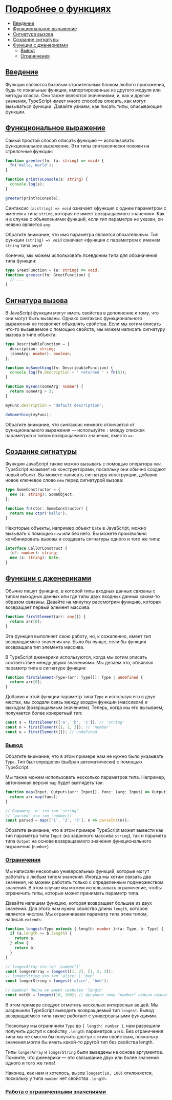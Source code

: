 # [Подробнее о функциях](../index.md)

- [Введение](#введение)
- [Функциональное выражение](#функциональное-выражение)
- [Сигнатура вызова](#сигнатура-вызова)
- [Создание сигнатуры](#создание-сигнатуры)
- [Функции с дженериками](#функции-с-дженериками)
  - [Вывод](#вывод)
  - [Ограничения](#ограничения)

## [Введение](#подробнее-о-функциях)

Функции являются базовым строительным блоком любого приложения, будь то локальные функции, импортированные из другого модуля или методы класса. Они также являются значениями, и, как и другие значения, TypeScript имеет много способов описать, как могут вызываться функции. Давайте узнаем, как писать типы, описывающие функции.

## [Функциональное выражение](#подробнее-о-функциях)

Самый простой способ описать функцию — использовать функциональное выражение. Эти типы синтаксически похожи на стрелочные функции:

```ts
function greeter(fn: (a: string) => void) {
  fn('Hello, World');
}

function printToConsole(s: string) {
  console.log(s);
}

greeter(printToConsole);
```

Синтаксис `(a:string) => void` означает «функция с одним параметром с именем `a` типа `string`, которая не имеет возвращаемого значения». Как и в случае с объявлениями функций, если тип параметра не указан, он неявно является `any`.

Обратите внимание, что имя параметра является обязательным. Тип функции `(string) => void` означает «функция с параметром с именем `string` типа `any`»!

Конечно, мы можем использовать псевдоним типа для обозначения типа функции:

```ts
type GreetFunction = (a: string) => void;
function greeter(fn: GreetFunction) {
  // ...
}
```

## [Сигнатура вызова](#подробнее-о-функциях)

В JavaScript функции могут иметь свойства в дополнение к тому, что они могут быть вызваны. Однако синтаксис функционального выражения не позволяет объявлять свойства. Если мы хотим описать что-то вызываемое с помощью свойств, мы можем написать сигнатуру вызова в типе объекта:

```ts
type DescribableFunction = {
  description: string;
  (someArg: number): boolean;
};

function doSomething(fn: DescribableFunction) {
  console.log(fn.description + ' returned ' + fn(6));
}

function myFunc(someArg: number) {
  return someArg > 3;
}

myFunc.description = 'default description';

doSomething(myFunc);
```

Обратите внимание, что синтаксис немного отличается от функционального выражения — используйте `:` между списком параметров и типом возвращаемого значения, вместо `=>`.

## [Создание сигнатуры](#подробнее-о-функциях)

Функции JavaScript также можно вызывать с помощью оператора `new`. TypeScript называет их конструкторами, поскольку они обычно создают новый объект. Вы можете написать сигнатуру конструкции, добавив новое ключевое слово `new` перед сигнатурой вызова:

```ts
type SomeConstructor = {
  new (s: string): SomeObject;
};

function fn(ctor: SomeConstructor) {
  return new ctor('hello');
}
```

Некоторые объекты, например объект `Date` в JavaScript, можно вызывать с помощью `new` или без него. Вы можете произвольно комбинировать вызовы и создавать сигнатуры одного и того же типа:

```ts
interface CallOrConstruct {
  (n?: number): string;
  new (s: string): Date;
}
```

## [Функции с дженериками](#подробнее-о-функциях)

Обычно пишут функцию, в которой типы входных данных связаны с типом выходных данных или где типы двух входных данных каким-то образом связаны. Давайте на минутку рассмотрим функцию, которая возвращает первый элемент массива:

```ts
function firstElement(arr: any[]) {
  return arr[0];
}
```

Эта функция выполняет свою работу, но, к сожалению, имеет тип возвращаемого значения `any`. Было бы лучше, если бы функция возвращала тип элемента массива.

В TypeScript дженерики используются, когда мы хотим описать соответствие между двумя значениями. Мы делаем это, объявляя параметр типа в сигнатуре функции:

```ts
function firstElement<Type>(arr: Type[]): Type | undefined {
  return arr[0];
}
```

Добавив к этой функции параметр типа `Type` и используя его в двух местах, мы создали связь между входом функции (массивом) и выходом (возвращаемым значением). Теперь, когда мы его вызываем, получается более конкретный тип:

```ts
const s = firstElement(['a', 'b', 'c']); // 'string'
const n = firstElement([1, 2, 3]); // 'number'
const u = firstElement([]); // undefined
```

### [Вывод](#подробнее-о-функциях)

Обратите внимание, что в этом примере нам не нужно было указывать `Type`. Тип был определен (выбран автоматически) с помощью TypeScript.

Мы также можем использовать несколько параметров типа. Например, автономная версия `map` будет выглядеть так:

```ts
function map<Input, Output>(arr: Input[], func: (arg: Input) => Output): Output[] {
  return arr.map(func);
}

// Параметр 'n' это тип 'string'
// 'parsed' это тип 'number[]'
const parsed = map(['1', '2', '3'], n => parseInt(n));
```

Обратите внимание, что в этом примере TypeScript может вывести как тип параметра типа `Input` (из заданного массива `string`), так и параметр типа `Output` на основе возвращаемого значения функционального выражения (`number`).

### [Ограничения](#подробнее-о-функциях)

Мы написали несколько универсальных функций, которые могут работать с любым типом значений. Иногда мы хотим связать два значения, но можем работать только с определенным подмножеством значений. В этом случае мы можем использовать ограничение, чтобы ограничить типы, которые может принимать параметр типа.

Давайте напишем функцию, которая возвращает большее из двух значений. Для этого нам нужно свойство длины `length`, которое является числом. Мы ограничиваем параметр типа этим типом, написав `extends`:

```ts
function longest<Type extends { length: number }>(a: Type, b: Type) {
  if (a.length >= b.length) {
    return a;
  } else {
    return b;
  }
}

// longerArray это тип 'number[]'
const longerArray = longest([1, 2], [1, 2, 3]);
// longerString это тип 'alice' | 'bob'
const longerString = longest('alice', 'bob');

// Ошибка! Числа не имеют свойство 'length'
const notOK = longest(10, 100); // Аргумент типа "number" нельзя назначить параметру типа "{ length: number; }".
```

В этом примере следует отметить несколько интересных вещей. Мы разрешили TypeScript выводить возвращаемый тип `longest`. Вывод возвращаемого типа также работает с универсальными функциями.

Поскольку мы ограничили `Type` до `{ length: number }`, нам разрешили получить доступ к свойству `.length` параметров `a` и `b`. Без ограничения типа мы не смогли бы получить доступ к этим свойствам, поскольку значения могли бы иметь какой-то другой тип без свойства length.

Типы `longerArray` и `longerString` были выведены на основе аргументов. Помните, что дженерики — это связывание двух или более значений одного и того же типа!

Наконец, как нам и хотелось, вызов `longest(10, 100)` отклоняется, поскольку у типа `number` нет свойства `.length`.

### [Работа с ограниченными значениями](#подробнее-о-функциях)
